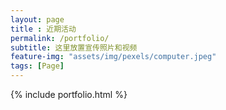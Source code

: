 ```yaml
--- 
layout: page
title : 近期活动
permalink: /portfolio/
subtitle: 这里放置宣传照片和视频
feature-img: "assets/img/pexels/computer.jpeg"
tags: [Page]
---
```




{% include portfolio.html %}
